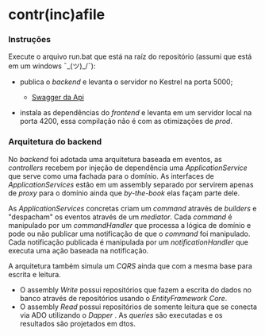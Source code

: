 # contr(inc)afile

### Instruções

Execute o arquivo run.bat que está na raíz do repositório (assumi que está em um windows  ¯\_(ツ)_/¯): 
  - publica o *backend* e levanta o servidor no Kestrel na porta 5000; 
    - [Swagger da Api](http://localhost:5000/swagger "Swagger da Api")

- instala as dependências do *frontend* e levanta em um servidor local na porta 4200, essa compilação não é com as otimizações de *prod*.

### Arquitetura do backend
No *backend* foi adotada uma arquitetura baseada em eventos, as *controllers* recebem por injeção de dependência uma *ApplicationService*  que serve como uma fachada para o domínio. As interfaces de *ApplicationServices* estão em um assembly separado por servirem apenas de *proxy* para o domínio ainda que *by-the-book* elas façam parte dele. 

As *ApplicationServices*  concretas criam um *command* através de *builders* e "despacham" os eventos através de um *mediator*. Cada *command* é manipulado por um *commandHandler* que processa a lógica de domínio e pode ou não publicar uma notificação de que o *command* foi manipulado. Cada notificação publicada é manipulada por um *notificationHandler* que executa uma ação baseada na notificação.

A arquitetura também simula um *CQRS* ainda que com a mesma base para escrita e leitura. 
- O assembly *Write* possui repositórios que fazem a escrita do dados no banco através de repositórios usando o *EntityFramework Core*.
- O assembly *Read* possui repositórios de somente leitura que se conecta via ADO utilizando o *Dapper* . As *queries*  são executadas e os resultados são projetados em dtos.
